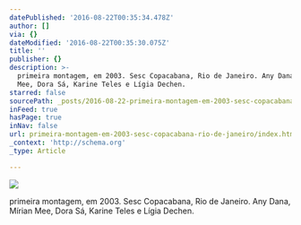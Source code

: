 ```yaml
---
datePublished: '2016-08-22T00:35:34.478Z'
author: []
via: {}
dateModified: '2016-08-22T00:35:30.075Z'
title: ''
publisher: {}
description: >-
  primeira montagem, em 2003. Sesc Copacabana, Rio de Janeiro. Any Dana, Mírian
  Mee, Dora Sá, Karine Teles e Lígia Dechen.
starred: false
sourcePath: _posts/2016-08-22-primeira-montagem-em-2003-sesc-copacabana-rio-de-janeiro.md
inFeed: true
hasPage: true
inNav: false
url: primeira-montagem-em-2003-sesc-copacabana-rio-de-janeiro/index.html
_context: 'http://schema.org'
_type: Article

---
```

![](https://the-grid-user-content.s3-us-west-2.amazonaws.com/cd768c31-3efb-4667-ba62-674e0115df0d.jpg)

primeira montagem, em 2003\. Sesc Copacabana, Rio de Janeiro. Any Dana, Mírian Mee, Dora Sá, Karine Teles e Lígia Dechen.